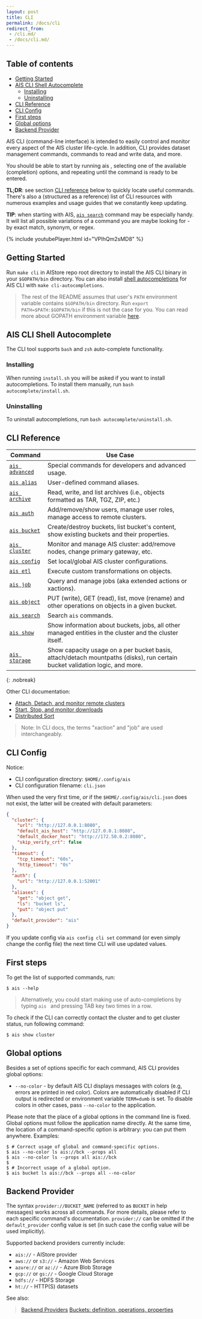 ```yaml
---
layout: post
title: CLI
permalink: /docs/cli
redirect_from:
 - /cli.md/
 - /docs/cli.md/
---
```


## Table of contents

- [Getting Started](#getting-started)
- [AIS CLI Shell Autocomplete](#ais-cli-shell-autocomplete)
  - [Installing](#installing)
  - [Uninstalling](#uninstalling)
- [CLI Reference](#cli-reference)
- [CLI Config](#cli-config)
- [First steps](#first-steps)
- [Global options](#global-options)
- [Backend Provider](#backend-provider)


AIS CLI (command-line interface) is intended to easily control and monitor every aspect of the AIS cluster life-cycle. 
In addition, CLI provides dataset management commands, commands to read and write data, and more.

You should be able to start by running ais <TAB-TAB>, selecting one of the available (completion) options, and repeating until the command is ready to be entered.

**TL;DR**: see section [CLI reference](#cli-reference) below to quickly locate useful commands. There's also a (structured as a reference) list of CLI resources with numerous examples and usage guides that we constantly keep updating.

**TIP**: when starting with AIS, [`ais search`](/docs/cli/search.md) command may be especially handy. It will list all possible variations of a command you are maybe looking for - by exact match, synonym, or regex.

{% include youtubePlayer.html id="VPIhQm2sMD8" %}

## Getting Started

Run `make cli` in AIStore repo root directory to install the AIS CLI binary in your `$GOPATH/bin` directory.
You can also install [shell autocompletions](#ais-cli-shell-autocomplete) for AIS CLI with `make cli-autocompletions`.

> The rest of the README assumes that user's `PATH` environment variable contains `$GOPATH/bin` directory.
> Run `export PATH=$PATH:$GOPATH/bin` if this is not the case for you.
> You can read more about GOPATH environment variable [here](https://golang.org/doc/code.html#GOPATH).

## AIS CLI Shell Autocomplete

The CLI tool supports `bash` and `zsh` auto-complete functionality.

### Installing

When running `install.sh` you will be asked if you want to install autocompletions.
To install them manually, run `bash autocomplete/install.sh`.

### Uninstalling

To uninstall autocompletions, run `bash autocomplete/uninstall.sh`.

## CLI Reference

| Command | Use Case |
|---------|----------|
| [`ais advanced`](/docs/cli/advanced.md) | Special commands for developers and advanced usage. |
| [`ais alias`](/docs/cli/alias.md) | User-defined command aliases. |
| [`ais archive`](/docs/cli/archive.md) | Read, write, and list archives (i.e., objects formatted as TAR, TGZ, ZIP, etc.) |
| [`ais auth`](/docs/cli/auth.md) | Add/remove/show users, manage user roles, manage access to remote clusters. |
| [`ais bucket`](/docs/cli/bucket.md) | Create/destroy buckets, list bucket's content, show existing buckets and their properties. |
| [`ais cluster`](/docs/cli/cluster.md) | Monitor and manage AIS cluster: add/remove nodes, change primary gateway, etc. |
| [`ais config`](/docs/cli/config.md) | Set local/global AIS cluster configurations. |
| [`ais etl`](/docs/cli/etl.md) | Execute custom transformations on objects. |
| [`ais job`](/docs/cli/job.md) | Query and manage jobs (aka extended actions or xactions). |
| [`ais object`](/docs/cli/object.md) | PUT (write), GET (read), list, move (rename) and other operations on objects in a given bucket. |
| [`ais search`](/docs/cli/search.md) | Search `ais` commands. |
| [`ais show`](/docs/cli/show.md) | Show information about buckets, jobs, all other managed entities in the cluster and the cluster itself. |
| [`ais storage`](/docs/cli/storage.md) | Show capacity usage on a per bucket basis, attach/detach mountpaths (disks), run certain bucket validation logic, and more. |
{: .nobreak}

Other CLI documentation:
- [Attach, Detach, and monitor remote clusters](/docs/cli/remote.md)
- [Start, Stop, and monitor downloads](/docs/cli/download.md)
- [Distributed Sort](/docs/cli/dsort.md)

> Note: In CLI docs, the terms "xaction" and "job" are used interchangeably.

## CLI Config

Notice:

* CLI configuration directory: `$HOME/.config/ais`
* CLI configuration filename: `cli.json`

When used the very first time, *or* if the `$HOME/.config/ais/cli.json` does not exist, the latter will be created with default parameters:

```json
{
  "cluster": {
    "url": "http://127.0.0.1:8080",
    "default_ais_host": "http://127.0.0.1:8080",
    "default_docker_host": "http://172.50.0.2:8080",
    "skip_verify_crt": false
  },
  "timeout": {
    "tcp_timeout": "60s",
    "http_timeout": "0s"
  },
  "auth": {
    "url": "http://127.0.0.1:52001"
  },
  "aliases": {
    "get": "object get",
    "ls": "bucket ls",
    "put": "object put"
  },
  "default_provider": "ais"
}
```

If you update config via `ais config cli set` command (or even simply change the config file) the next time CLI will use updated values.

## First steps

To get the list of supported commands, run:

```console
$ ais --help
```

> Alternatively, you could start making use of auto-completions by typing `ais ` and pressing TAB key two times in a row.

To check if the CLI can correctly contact the cluster and to get cluster status, run following command:

```console
$ ais show cluster
```

## Global options

Besides a set of options specific for each command, AIS CLI provides global options:

- `--no-color` - by default AIS CLI displays messages with colors (e.g, errors are printed in red color).
  Colors are automatically disabled if CLI output is redirected or environment variable `TERM=dumb` is set.
  To disable colors in other cases, pass `--no-color` to the application.

Please note that the place of a global options in the command line is fixed.
Global options must follow the application name directly.
At the same time, the location of a command-specific option is arbitrary: you can put them anywhere.
Examples:

```console
$ # Correct usage of global and command-specific options.
$ ais --no-color ls ais://bck --props all
$ ais --no-color ls --props all ais://bck
$
$ # Incorrect usage of a global option.
$ ais bucket ls ais://bck --props all --no-color
```

## Backend Provider

The syntax `provider://BUCKET_NAME` (referred to as `BUCKET` in help messages) works across all commands.
For more details, please refer to each specific command's documentation.
`provider://` can be omitted if the `default_provider` config value is set (in such case the config value will be used implicitly).

Supported backend providers currently include:
* `ais://` - AIStore provider
* `aws://` or `s3://` - Amazon Web Services
* `azure://` or `az://` - Azure Blob Storage
* `gcp://` or `gs://` - Google Cloud Storage
* `hdfs://` - HDFS Storage
* `ht://` - HTTP(S) datasets

See also:

> [Backend Providers](/docs/providers.md)
> [Buckets: definition, operations, properties](/docs/bucket.md)
